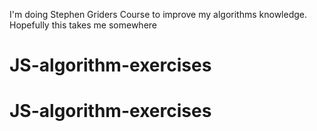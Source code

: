 I'm doing Stephen Griders Course to improve my algorithms knowledge. Hopefully this takes me somewhere
# JS-algorithm-exercises
# JS-algorithm-exercises
